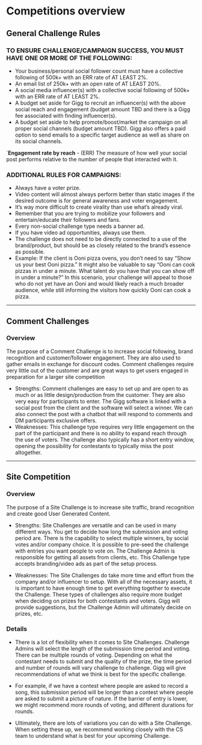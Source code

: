 # Competitions overview

## General Challenge Rules

### TO ENSURE CHALLENGE/CAMPAIGN SUCCESS, YOU MUST HAVE ONE OR MORE OF THE FOLLOWING:
- Your business/personal social follower count must have a collective following of 500k+ with an ERR rate of AT LEAST 2%.
- An email list of 250k+ with an open rate of AT LEAST 20%.
- A social media influencer(s) with a collective social following of 500k+ with an ERR rate of AT LEAST 2%.
- A budget set aside for Gigg to recruit an influencer(s) with the above social reach and engagement (budget amount TBD and there is a Gigg fee associated with finding influencer(s).
- A budget set aside to help promote/boost/market the campaign on all proper social channels (budget amount TBD). Gigg also offers a paid option to send emails to a specific target audience as well as share on its social channels.

`**Engagement rate by reach** - (ERR) The measure of how well your social post performs relative to the number of people that interacted with it.

### ADDITIONAL RULES FOR CAMPAIGNS:

- Always have a voter prize.
- Video content will almost always perform better than static images if the desired outcome is for general awareness and voter engagement.
- It’s way more difficult to create virality than use what’s already viral.
- Remember that you are trying to mobilize your followers and entertain/educate their followers and fans.
- Every non-social challenge type needs a banner ad.
- If you have video ad opportunities, always use them.
- The challenge does not need to be directly connected to a use of the brand/product, but should be as closely related to the brand’s essence as possible.
- Example: If the client is Ooni pizza ovens, you don’t need to say “Show us your best Ooni pizza.”  It might also be valuable to say “Ooni can cook pizzas in under a minute. What talent do you have that you can show off in under a minute?”  In this scenario, your challenge will appeal to those who do not yet have an Ooni and would likely reach a much broader audience, while still informing the visitors how quickly Ooni can cook a pizza.

---

## Comment Challenges

### Overview
The purpose of a Comment Challenge is to increase social following, brand recognition and customer/follower engagement. They are also used to gather emails in exchange for discount codes.  Comment challenges require very little out of the customer and are great ways to get users engaged in preparation for a larger site competition


- Strengths: Comment challenges are easy to set up and are open to as much or as little design/production from the customer. They are also very easy for participants to enter. The Gigg software is linked with a social post from the client and the software will select a winner. We can also connect the post with a chatbot that will respond to comments and DM participants exclusive offers. 
- Weaknesses: This challenge type requires very little engagement on the part of the participant and there is no ability to expand reach through the use of voters. The challenge also typically has a short entry window, opening the possibility for contestants to typically miss the post altogether. 

---

## Site Competition

### Overview
The purpose of a Site Challenge is to increase site traffic, brand recognition and create good User Generated Content. 

- Strengths: Site Challenges are versatile and can be used in many different ways. You get to decide how long the submission and voting period are. There is the capability to select multiple winners, by social votes and/or company choice. It is possible to pre-seed the challenge with entries you want people to vote on. The Challenge Admin is responsible for getting all assets from clients, etc. This Challenge type accepts branding/video ads as part of the setup process. 

- Weaknesses: The Site Challenges do take more time and effort from the company and/or influencer to setup. With all of the necessary assets, it is important to have enough time to get everything together to execute the Challenge. These types of challenges also require more budget when deciding on prizes for both contestants and voters. Gigg will provide suggestions, but the Challenge Admin will ultimately decide on prizes, etc. 


### Details
- There is a lot of flexibility when it comes to Site Challenges. Challenge Admins will select the length of the submission time period and voting. There can be multiple rounds of voting. Depending on what the contestant needs to submit and the quality of the prize, the time period and number of rounds will vary challenge to challenge. Gigg will give recommendations of what we think is best for the specific challenge. 

- For example, if we have a contest where people are asked to record a song, this submission period will be longer than a contest where people are asked to submit a picture of nature. If the barrier of entry is lower, we might recommend more rounds of voting, and different durations for rounds. 

- Ultimately, there are lots of variations you can do with a Site Challenge. When setting these up, we recommend working closely with the CS team to understand what is best for your upcoming Challenge.

